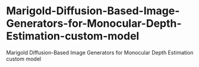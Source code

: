 # Marigold-Diffusion-Based-Image-Generators-for-Monocular-Depth-Estimation-custom-model
Marigold Diffusion-Based Image Generators for Monocular Depth Estimation custom model
